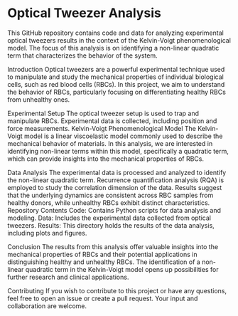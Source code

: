 # Optical Tweezer Analysis
This GitHub repository contains code and data for analyzing experimental optical tweezers results in the context of the Kelvin-Voigt phenomenological model. The focus of this analysis is on identifying a non-linear quadratic term that characterizes the behavior of the system.

Introduction
Optical tweezers are a powerful experimental technique used to manipulate and study the mechanical properties of individual biological cells, such as red blood cells (RBCs). In this project, we aim to understand the behavior of RBCs, particularly focusing on differentiating healthy RBCs from unhealthy ones.

Experimental Setup
The optical tweezer setup is used to trap and manipulate RBCs.
Experimental data is collected, including position and force measurements.
Kelvin-Voigt Phenomenological Model
The Kelvin-Voigt model is a linear viscoelastic model commonly used to describe the mechanical behavior of materials. In this analysis, we are interested in identifying non-linear terms within this model, specifically a quadratic term, which can provide insights into the mechanical properties of RBCs.

Data Analysis
The experimental data is processed and analyzed to identify the non-linear quadratic term.
Recurrence quantification analysis (RQA) is employed to study the correlation dimension of the data.
Results suggest that the underlying dynamics are consistent across RBC samples from healthy donors, while unhealthy RBCs exhibit distinct characteristics.
Repository Contents
Code: Contains Python scripts for data analysis and modeling.
Data: Includes the experimental data collected from optical tweezers.
Results: This directory holds the results of the data analysis, including plots and figures.

Conclusion
The results from this analysis offer valuable insights into the mechanical properties of RBCs and their potential applications in distinguishing healthy and unhealthy RBCs. The identification of a non-linear quadratic term in the Kelvin-Voigt model opens up possibilities for further research and clinical applications.

Contributing
If you wish to contribute to this project or have any questions, feel free to open an issue or create a pull request. Your input and collaboration are welcome.
